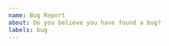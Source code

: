 ```yaml
---
name: Bug Report
about: Do you believe you have found a bug?
labels: bug
---
```


<!-- The process for bug fixing is:

- We will first assess if the behavior is different from what should occur
- Confirm the bug is reproducible
- Discuss how to best fix the bug
- Work towards a fix
-->
